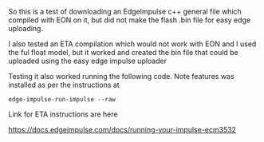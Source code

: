 So this is a test of downloading an EdgeImpulse c++ general file which compiled with EON on it, but did not make the flash .bin file for easy edge uploading.

I also tested an ETA compilation which would not work with EON and I used the ful float model, but it worked and created the bin file that could be uploaded using the easy edge impulse uploader

Testing it also worked running the following code. Note features was installed as per the instructions at 

```
edge-impulse-run-impulse --raw

```


Link for ETA instructions are here

https://docs.edgeimpulse.com/docs/running-your-impulse-ecm3532

